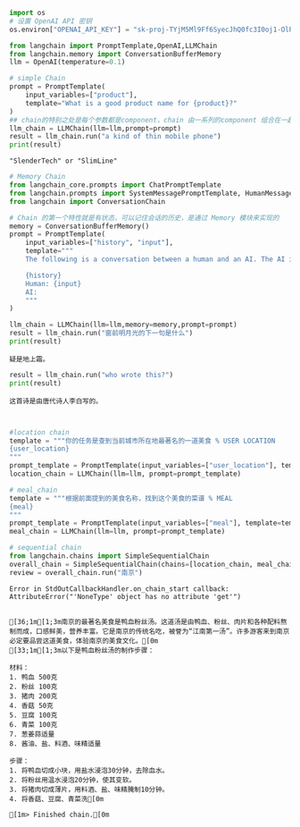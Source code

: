 ```python
import os
# 设置 OpenAI API 密钥
os.environ["OPENAI_API_KEY"] = "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"

from langchain import PromptTemplate,OpenAI,LLMChain
from langchain.memory import ConversationBufferMemory
llm = OpenAI(temperature=0.1)
```


```python
# simple Chain
prompt = PromptTemplate(
    input_variables=["product"],
    template="What is a good product name for {product}?"
)
## chain的特别之处是每个参数都是component，chain 由一系列的component 组合在一起完成特定的任务,chain 本身也可以作为一个component ，组装成更复杂的调用链
llm_chain = LLMChain(llm=llm,prompt=prompt)
result = llm_chain.run("a kind of thin mobile phone")
print(result)
```

    
    
    "SlenderTech" or "SlimLine"



```python
# Memory Chain
from langchain_core.prompts import ChatPromptTemplate
from langchain.prompts import SystemMessagePromptTemplate, HumanMessagePromptTemplate, MessagesPlaceholder
from langchain import ConversationChain

# Chain 的第一个特性就是有状态，可以记住会话的历史，是通过 Memory 模块来实现的
memory = ConversationBufferMemory()
prompt = PromptTemplate(
    input_variables=["history", "input"],
    template="""
    The following is a conversation between a human and an AI. The AI is helpful and friendly.please answer the questions with Chinese

    {history}
    Human: {input}
    AI:
    """
)

llm_chain = LLMChain(llm=llm,memory=memory,prompt=prompt)
result = llm_chain.run("窗前明月光的下一句是什么")
print(result)


```

    疑是地上霜。



```python
result = llm_chain.run("who wrote this?")
print(result)
```

    这首诗是由唐代诗人李白写的。



```python


#location chain
template = """你的任务是查到当前城市所在地最著名的一道美食 % USER LOCATION
{user_location}
"""
prompt_template = PromptTemplate(input_variables=["user_location"], template=template)
location_chain = LLMChain(llm=llm, prompt=prompt_template)

# meal_chain
template = """根据前面提到的美食名称，找到这个美食的菜谱 % MEAL
{meal}
"""
prompt_template = PromptTemplate(input_variables=["meal"], template=template)
meal_chain = LLMChain(llm=llm, prompt=prompt_template)

# sequential chain
from langchain.chains import SimpleSequentialChain
overall_chain = SimpleSequentialChain(chains=[location_chain, meal_chain],verbose=True)
review = overall_chain.run("南京")
```

    Error in StdOutCallbackHandler.on_chain_start callback: AttributeError("'NoneType' object has no attribute 'get'")


    [36;1m[1;3m南京的最著名美食是鸭血粉丝汤。这道汤是由鸭血、粉丝、肉片和各种配料熬制而成，口感鲜美，营养丰富。它是南京的传统名吃，被誉为“江南第一汤”。许多游客来到南京必定要品尝这道美食，体验南京的美食文化。[0m
    [33;1m[1;3m以下是鸭血粉丝汤的制作步骤：
    
    材料：
    1. 鸭血 500克
    2. 粉丝 100克
    3. 猪肉 200克
    4. 香菇 50克
    5. 豆腐 100克
    6. 青菜 100克
    7. 葱姜蒜适量
    8. 酱油、盐、料酒、味精适量
    
    步骤：
    1. 将鸭血切成小块，用盐水浸泡30分钟，去除血水。
    2. 将粉丝用温水浸泡20分钟，使其变软。
    3. 将猪肉切成薄片，用料酒、盐、味精腌制10分钟。
    4. 将香菇、豆腐、青菜洗[0m
    
    [1m> Finished chain.[0m

